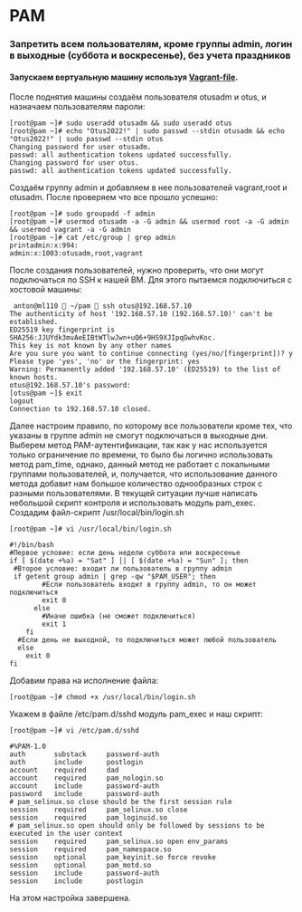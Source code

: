 #  PAM
### Запретить всем пользователям, кроме группы admin, логин в выходные (суббота и воскресенье), без учета праздников

#### Запускаем вертуальную машину используя [Vagrant-file](https://github.com/SalnikovAnton/pam/blob/main/Vagrantfile "Vagrant-file").  
После поднятия машины создаём пользователя otusadm и otus, и назначаем пользователям пароли:  
```
[root@pam ~]# sudo useradd otusadm && sudo useradd otus
[root@pam ~]# echo "Otus2022!" | sudo passwd --stdin otusadm && echo "Otus2022!" | sudo passwd --stdin otus
Changing password for user otusadm.
passwd: all authentication tokens updated successfully.
Changing password for user otus.
passwd: all authentication tokens updated successfully.
```
Создаём группу admin и добавляем в нее пользователей vagrant,root и otusadm. После проверяем что все прошло успешно:
```
[root@pam ~]# sudo groupadd -f admin
[root@pam ~]# usermod otusadm -a -G admin && usermod root -a -G admin && usermod vagrant -a -G admin
[root@pam ~]# cat /etc/group | grep admin
printadmin:x:994:
admin:x:1003:otusadm,root,vagrant
```
После создания пользователей, нужно проверить, что они могут подключаться по SSH к нашей ВМ. Для этого пытаемся подключиться с хостовой машины:
```
 anton@ml110  ~/pam  ssh otus@192.168.57.10
The authenticity of host '192.168.57.10 (192.168.57.10)' can't be established.
ED25519 key fingerprint is SHA256:JJUYdk3mvAeEIBtWTlwJwn+uQ6+9HS9XJIpqGwhvKoc.
This key is not known by any other names
Are you sure you want to continue connecting (yes/no/[fingerprint])? y
Please type 'yes', 'no' or the fingerprint: yes
Warning: Permanently added '192.168.57.10' (ED25519) to the list of known hosts.
otus@192.168.57.10's password: 
[otus@pam ~]$ exit
logout
Connection to 192.168.57.10 closed.
```
Далее настроим правило, по которому все пользователи кроме тех, что указаны в группе admin не смогут подключаться в выходные дни. Выберем метод PAM-аутентификации, так как у нас используется только ограничение по времени, то было бы логично использовать метод pam_time, однако, данный метод не работает с локальными группами пользователей, и, получается, что использование данного метода добавит нам большое количество однообразных строк с разными пользователями. В текущей ситуации лучше написать небольшой скрипт контроля и использовать модуль pam_exec.  
Создадим файл-скрипт /usr/local/bin/login.sh
```
[root@pam ~]# vi /usr/local/bin/login.sh

#!/bin/bash
#Первое условие: если день недели суббота или воскресенье
if [ $(date +%a) = "Sat" ] || [ $(date +%a) = "Sun" ]; then
 #Второе условие: входит ли пользователь в группу admin
 if getent group admin | grep -qw "$PAM_USER"; then
        #Если пользователь входит в группу admin, то он может подключиться
        exit 0
      else
        #Иначе ошибка (не сможет подключиться)
        exit 1
    fi
  #Если день не выходной, то подключиться может любой пользователь
  else
    exit 0
fi
```
Добавим права на исполнение файла:
```
[root@pam ~]# chmod +x /usr/local/bin/login.sh
```
Укажем в файле /etc/pam.d/sshd модуль pam_exec и наш скрипт:
```
[root@pam ~]# vi /etc/pam.d/sshd 

#%PAM-1.0
auth       substack     password-auth
auth       include      postlogin
account    required     dad
account    required     pam_nologin.so
account    include      password-auth
password   include      password-auth
# pam_selinux.so close should be the first session rule
session    required     pam_selinux.so close
session    required     pam_loginuid.so
# pam_selinux.so open should only be followed by sessions to be executed in the user context
session    required     pam_selinux.so open env_params
session    required     pam_namespace.so
session    optional     pam_keyinit.so force revoke
session    optional     pam_motd.so
session    include      password-auth
session    include      postlogin
```
На этом настройка завершена.   








